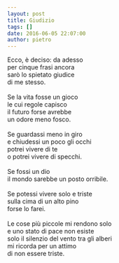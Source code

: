 ```yaml
---
layout: post
title: Giudizio
tags: []
date: 2016-06-05 22:07:00
author: pietro
---
```

Ecco, è deciso: da adesso<br/>per cinque frasi ancora<br/>sarò lo spietato giudice<br/>di me stesso.<br/><br/>Se la vita fosse un gioco<br/>le cui regole capisco<br/>il futuro forse avrebbe<br/>un odore meno fosco.<br/><br/>Se guardassi meno in giro<br/>e chiudessi un poco gli occhi<br/>potrei vivere di te<br/>o potrei vivere di specchi.<br/><br/>Se fossi un dio<br/>il mondo sarebbe un posto orribile.<br/><br/>Se potessi vivere solo e triste<br/>sulla cima di un alto pino<br/>forse lo farei.<br/><br/>Le cose più piccole mi rendono solo<br/>e uno stato di pace non esiste<br/>solo il silenzio del vento tra gli alberi<br/>mi ricorda per un attimo<br/>di non essere triste.
